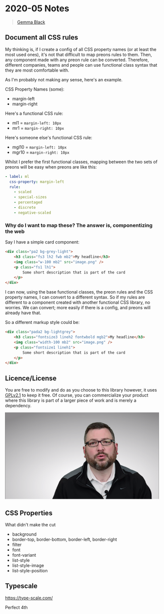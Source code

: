 # 2020-05 Notes

> [Gemma Black](https://gemmablack.dev)

## Document all CSS rules

My thinking is, if I create a config of all CSS property names (or at least the most used ones), it's not that difficult to map preons rules to them. Then, any component made with any preon rule can be converted. Therefore, different companies, teams and people can use functional class syntax that they are most comfortable with.

As I'm probably not making any sense, here's an example.

CSS Property Names (some):

- margin-left
- margin-right

Here's a functional CSS rule:

- ml1 = `margin-left: 10px`
- mr1 = `margin-right: 10px`

Here's someone else's functional CSS rule:

- mgl10 = `margin-left: 10px`
- mgr10 = `margin-right: 10px`

Whilst I prefer the first functional classes, mapping between the two sets of preons will be easy when preons are like this:

```yaml
- label: ml
  css-property: margin-left
  rule:
    - scaled
    - special-sizes
    - percentaged
    - discrete
    - negative-scaled
```

### Why do I want to map these? The answer is, componentizing the web

Say I have a simple card component:

```html
<div class="pa2 bg-grey-light">
    <h3 class="fs3 lh2 fwb mb2">My headline</h3>
    <img class="w-100 mb2" src="image.png" />
    <p class="fs1 lh1">
        Some short description that is part of the card
    </p>
</div>
```

I can now, using the base functional classes, the preon rules and the CSS property names, I can convert to a different syntax. So if my rules are different to a component created with another functional CSS library, no worries. We can convert; more easily if there is a config, and preons will already have that.

So a different markup style could be:

```html
<div class="pada2 bg-lightgrey">
    <h3 class="fontsize3 lineh2 fontwbold mgb2">My headline</h3>
    <img class="width-100 mb2" src="image.png" />
    <p class="fontsize1 lineh1">
        Some short description that is part of the card
    </p>
</div>
```

## Licence/License

You are free to modify and do as you choose to this library however, it uses [GPLv2.1](#LICENSE) to keep it free. Of course, you can commercialize your product where this library is part of a larger piece of work and is merely a dependency.

[![](images/2020-05-09-14-18-35.png)](https://www.youtube.com/watch?v=JlIrSMzF8T4)

## CSS Properties

What didn't make the cut

- background
- border-top, border-bottom, border-left, border-right
- filter
- font
- font-variant
- list-style
- list-style-image
- list-style-position

## Typescale

https://type-scale.com/

Perfect 4th